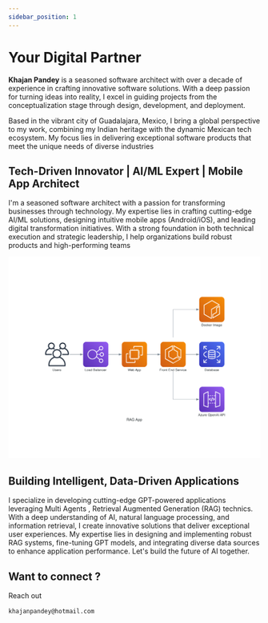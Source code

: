 ```yaml
---
sidebar_position: 1
---
```


# Your Digital Partner


**Khajan Pandey** is a seasoned software architect with over a decade of experience in crafting innovative software solutions. With a deep passion for turning ideas into reality, I excel in guiding projects from the conceptualization stage through design, development, and deployment.

Based in the vibrant city of Guadalajara, Mexico, I bring a global perspective to my work, combining my Indian heritage with the dynamic Mexican tech ecosystem. My focus lies in delivering exceptional software products that meet the unique needs of diverse industries

## Tech-Driven Innovator | AI/ML Expert | Mobile App Architect

I'm a seasoned software architect with a passion for transforming businesses through technology. My expertise lies in crafting cutting-edge AI/ML solutions, designing intuitive mobile apps (Android/iOS), and leading digital transformation initiatives. With a strong foundation in both technical execution and strategic leadership, I help organizations build robust products and high-performing teams

![Connecting](../static/img/blog_images/rag_app.png "Let's Connect")

## Building Intelligent, Data-Driven Applications

I specialize in developing cutting-edge GPT-powered applications leveraging Multi Agents , Retrieval Augmented Generation (RAG) technics. With a deep understanding of AI, natural language processing, and information retrieval, I create innovative solutions that deliver exceptional user experiences. My expertise lies in designing and implementing robust RAG systems, fine-tuning GPT models, and integrating diverse data sources to enhance application performance. Let's build the future of AI together.

## Want to connect ?

Reach out 

```bash
khajanpandey@hotmail.com
```